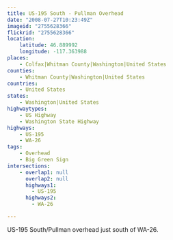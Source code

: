 ```yaml
---
title: US-195 South - Pullman Overhead
date: "2008-07-27T10:23:49Z"
imageid: "2755628366"
flickrid: "2755628366"
location:
    latitude: 46.889992
    longitude: -117.363988
places:
    - Colfax|Whitman County|Washington|United States
counties:
    - Whitman County|Washington|United States
countries:
    - United States
states:
    - Washington|United States
highwaytypes:
    - US Highway
    - Washington State Highway
highways:
    - US-195
    - WA-26
tags:
    - Overhead
    - Big Green Sign
intersections:
    - overlap1: null
      overlap2: null
      highways1:
        - US-195
      highways2:
        - WA-26

---
```

US-195 South/Pullman overhead just south of WA-26.